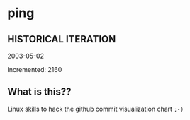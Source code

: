 # ping

## HISTORICAL ITERATION
2003-05-02

Incremented: 2160

## What is this?? 
Linux skills to hack the github commit visualization chart `;-)`
